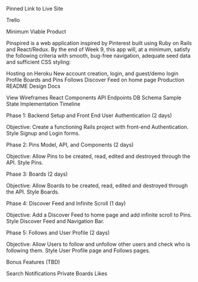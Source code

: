 Pinned
Link to Live Site

Trello

Minimum Viable Product

Pinspired is a web application inspired by Pinterest built using Ruby on Rails and React/Redux. By the end of Week 9, this app will, at a minimum, satisfy the following criteria with smooth, bug-free navigation, adequate seed data and sufficient CSS styling:

 Hosting on Heroku
 New account creation, login, and guest/demo login
 Profile
 Boards and Pins
 Follows
 Discover Feed on home page
 Production README
Design Docs

View Wireframes
React Components
API Endpoints
DB Schema
Sample State
Implementation Timeline

Phase 1: Backend Setup and Front End User Authentication (2 days)

Objective: Create a functioning Rails project with front-end Authentication. Style Signup and Login forms.

Phase 2: Pins Model, API, and Components (2 days)

Objective: Allow Pins to be created, read, edited and destroyed through the API. Style Pins.

Phase 3: Boards (2 days)

Objective: Allow Boards to be created, read, edited and destroyed through the API. Style Boards.

Phase 4: Discover Feed and Infinite Scroll (1 day)

Objective: Add a Discover Feed to home page and add infinite scroll to Pins. Style Discover Feed and Navigation Bar.

Phase 5: Follows and User Profile (2 days)

Objective: Allow Users to follow and unfollow other users and check who is following them. Style User Profile page and Follows pages.

Bonus Features (TBD)

 Search
 Notifications
 Private Boards
 Likes
